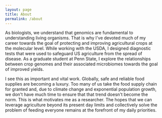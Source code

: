 ```yaml
---
layout: page
title: About
permalink: /about
---
```


As biologists, we understand that genomics are fundamental to understanding living organisms. That is why I've devoted much of my career towards the goal of protecting and improving agricultural crops at the molecular level. While working with the USDA, I designed diagnostic tests that were used to safeguard US agriculture from the spread of disease. As a graduate student at Penn State, I explore the relationships between crop genomes and their associated microbiomes towards the goal of improved yields.

I see this as important and vital work. Globally, safe and reliable food supplies are becoming a luxury. Too many of us take the food supply chain for granted and, due to climate change and exponential population growth, we don't have much time to ensure that that trend doesn't become the norm. This is what motivates me as a researcher. The hopes that we can leverage agriculture beyond its present day limits and collectively solve the problem of feeding everyone remains at the forefront of my daily priorities.
